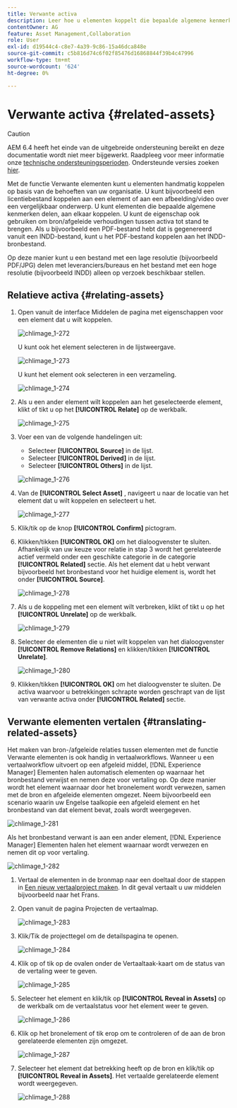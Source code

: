 ```yaml
---
title: Verwante activa
description: Leer hoe u elementen koppelt die bepaalde algemene kenmerken delen. U kunt de eigenschap ook gebruiken om bron/afgeleide verhoudingen tussen activa tot stand te brengen.
contentOwner: AG
feature: Asset Management,Collaboration
role: User
exl-id: d19544c4-c8e7-4a39-9c86-15a46dca848e
source-git-commit: c5b816d74c6f02f85476d16868844f39b4c47996
workflow-type: tm+mt
source-wordcount: '624'
ht-degree: 0%

---
```


# Verwante activa {#related-assets}

>[!CAUTION]
>
>AEM 6.4 heeft het einde van de uitgebreide ondersteuning bereikt en deze documentatie wordt niet meer bijgewerkt. Raadpleeg voor meer informatie onze [technische ondersteuningsperioden](https://helpx.adobe.com/support/programs/eol-matrix.html). Ondersteunde versies zoeken [hier](https://experienceleague.adobe.com/docs/).

Met de functie Verwante elementen kunt u elementen handmatig koppelen op basis van de behoeften van uw organisatie. U kunt bijvoorbeeld een licentiebestand koppelen aan een element of aan een afbeelding/video over een vergelijkbaar onderwerp. U kunt elementen die bepaalde algemene kenmerken delen, aan elkaar koppelen. U kunt de eigenschap ook gebruiken om bron/afgeleide verhoudingen tussen activa tot stand te brengen. Als u bijvoorbeeld een PDF-bestand hebt dat is gegenereerd vanuit een INDD-bestand, kunt u het PDF-bestand koppelen aan het INDD-bronbestand.

Op deze manier kunt u een bestand met een lage resolutie (bijvoorbeeld PDF/JPG) delen met leveranciers/bureaus en het bestand met een hoge resolutie (bijvoorbeeld INDD) alleen op verzoek beschikbaar stellen.

## Relatieve activa {#relating-assets}

1. Open vanuit de interface Middelen de pagina met eigenschappen voor een element dat u wilt koppelen.

   ![chlimage_1-272](assets/chlimage_1-272.png)

   U kunt ook het element selecteren in de lijstweergave.

   ![chlimage_1-273](assets/chlimage_1-273.png)

   U kunt het element ook selecteren in een verzameling.

   ![chlimage_1-274](assets/chlimage_1-274.png)

1. Als u een ander element wilt koppelen aan het geselecteerde element, klikt of tikt u op het **[!UICONTROL Relate]** op de werkbalk.

   ![chlimage_1-275](assets/chlimage_1-275.png)

1. Voer een van de volgende handelingen uit:

   * Selecteer **[!UICONTROL Source]** in de lijst.
   * Selecteer **[!UICONTROL Derived]** in de lijst.
   * Selecteer **[!UICONTROL Others]** in de lijst.

   ![chlimage_1-276](assets/chlimage_1-276.png)

1. Van de **[!UICONTROL Select Asset]** , navigeert u naar de locatie van het element dat u wilt koppelen en selecteert u het.

   ![chlimage_1-277](assets/chlimage_1-277.png)

1. Klik/tik op de knop **[!UICONTROL Confirm]** pictogram.
1. Klikken/tikken **[!UICONTROL OK]** om het dialoogvenster te sluiten. Afhankelijk van uw keuze voor relatie in stap 3 wordt het gerelateerde actief vermeld onder een geschikte categorie in de categorie **[!UICONTROL Related]** sectie. Als het element dat u hebt verwant bijvoorbeeld het bronbestand voor het huidige element is, wordt het onder **[!UICONTROL Source]**.

   ![chlimage_1-278](assets/chlimage_1-278.png)

1. Als u de koppeling met een element wilt verbreken, klikt of tikt u op het **[!UICONTROL Unrelate]** op de werkbalk.

   ![chlimage_1-279](assets/chlimage_1-279.png)

1. Selecteer de elementen die u niet wilt koppelen van het dialoogvenster **[!UICONTROL Remove Relations]** en klikken/tikken **[!UICONTROL Unrelate]**.

   ![chlimage_1-280](assets/chlimage_1-280.png)

1. Klikken/tikken **[!UICONTROL OK]** om het dialoogvenster te sluiten. De activa waarvoor u betrekkingen schrapte worden geschrapt van de lijst van verwante activa onder **[!UICONTROL Related]** sectie.

## Verwante elementen vertalen {#translating-related-assets}

Het maken van bron-/afgeleide relaties tussen elementen met de functie Verwante elementen is ook handig in vertaalworkflows. Wanneer u een vertaalworkflow uitvoert op een afgeleid middel, [!DNL Experience Manager] Elementen halen automatisch elementen op waarnaar het bronbestand verwijst en nemen deze voor vertaling op. Op deze manier wordt het element waarnaar door het bronelement wordt verwezen, samen met de bron en afgeleide elementen omgezet. Neem bijvoorbeeld een scenario waarin uw Engelse taalkopie een afgeleid element en het bronbestand van dat element bevat, zoals wordt weergegeven.

![chlimage_1-281](assets/chlimage_1-281.png)

Als het bronbestand verwant is aan een ander element, [!DNL Experience Manager] Elementen halen het element waarnaar wordt verwezen en nemen dit op voor vertaling.

![chlimage_1-282](assets/chlimage_1-282.png)

1. Vertaal de elementen in de bronmap naar een doeltaal door de stappen in [Een nieuw vertaalproject maken](translation-projects.md#create-a-new-translation-project). In dit geval vertaalt u uw middelen bijvoorbeeld naar het Frans.
1. Open vanuit de pagina Projecten de vertaalmap.

   ![chlimage_1-283](assets/chlimage_1-283.png)

1. Klik/Tik de projecttegel om de detailspagina te openen.

   ![chlimage_1-284](assets/chlimage_1-284.png)

1. Klik op of tik op de ovalen onder de Vertaaltaak-kaart om de status van de vertaling weer te geven.

   ![chlimage_1-285](assets/chlimage_1-285.png)

1. Selecteer het element en klik/tik op **[!UICONTROL Reveal in Assets]** op de werkbalk om de vertaalstatus voor het element weer te geven.

   ![chlimage_1-286](assets/chlimage_1-286.png)

1. Klik op het bronelement of tik erop om te controleren of de aan de bron gerelateerde elementen zijn omgezet.

   ![chlimage_1-287](assets/chlimage_1-287.png)

1. Selecteer het element dat betrekking heeft op de bron en klik/tik op **[!UICONTROL Reveal in Assets]**. Het vertaalde gerelateerde element wordt weergegeven.

   ![chlimage_1-288](assets/chlimage_1-288.png)
